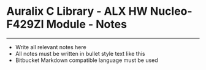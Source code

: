 # Auralix C Library - ALX HW Nucleo-F429ZI Module - Notes
---
- Write all relevant notes here
- All notes must be written in bullet style text like this
- Bitbucket Markdown compatible language must be used
